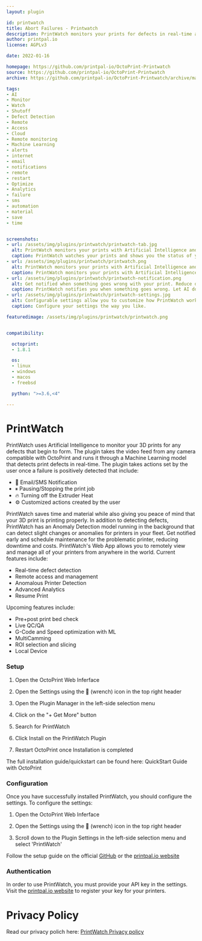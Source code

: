 ```yaml
---
layout: plugin

id: printwatch
title: Abort Failures - Printwatch
description: PrintWatch monitors your prints for defects in real-time and optimizes your 3D printers using Artificial Intelligence
author: printpal.io
license: AGPLv3

date: 2022-01-16

homepage: https://github.com/printpal-io/OctoPrint-Printwatch
source: https://github.com/printpal-io/OctoPrint-Printwatch
archive: https://github.com/printpal-io/OctoPrint-Printwatch/archive/master.zip

tags:
- AI
- Monitor
- Watch
- Shutoff
- Defect Detection
- Remote
- Access
- Cloud
- Remote monitoring
- Machine Learning
- alerts
- internet
- email
- notifications
- remote
- restart
- Optimize
- Analytics
- failure
- sms
- automation
- material
- save
- time


screenshots:
- url: /assets/img/plugins/printwatch/printwatch-tab.jpg
  alt: PrintWatch monitors your prints with Artificial Intelligence and saves you time and material
  caption: PrintWatch watches your prints and shows you the status of your print in real-time
- url: /assets/img/plugins/printwatch/printwatch.png
  alt: PrintWatch monitors your prints with Artificial Intelligence and saves you time and material
  caption: PrintWatch monitors your prints with Artificial Intelligence
- url: /assets/img/plugins/printwatch/printwatch-notification.png
  alt: Get notified when something goes wrong with your print. Reduce downtime and loss
  caption: PrintWatch notifies you when something goes wrong. Let AI do the watching for you while you enjoy your day
- url: /assets/img/plugins/printwatch/printwatch-settings.jpg
  alt: Configurable settings allow you to customize how PrintWatch works for you.
  caption: Configure your settings the way you like.

featuredimage: /assets/img/plugins/printwatch/printwatch.png


compatibility:

  octoprint:
  - 1.8.1

  os:
  - linux
  - windows
  - macos
  - freebsd

  python: ">=3.6,<4"

---
```


# PrintWatch

PrintWatch uses Artificial Intelligence to monitor your 3D prints for any defects that begin to form. The plugin takes the video feed from any camera compatible with OctoPrint and runs it through a Machine Learning model that detects print defects in real-time. The plugin takes actions set by the user once a failure is positively detected that include:

- 📧 Email/SMS Notification
- ⏸ Pausing/Stopping the print job
- 🔥 Turning off the Extruder Heat
- ⚙ Customized actions created by the user

PrintWatch saves time and material while also giving you peace of mind that your 3D print is printing properly. In addition to detecting defects, PrintWatch has an Anomaly Detection model running in the background that can detect slight changes or anomalies for printers in your fleet. Get notified early and schedule maintenance for the problematic printer, reducing downtime and costs. PrintWatch's Web App allows you to remotely view and manage all of your printers from anywhere in the world.
Current features include:

- Real-time defect detection
- Remote access and management
- Anomalous Printer Detection
- Advanced Analytics
- Resume Print

Upcoming features include:

- Pre+post print bed check
- Live QC/QA
- G-Code and Speed optimization with ML
- MultiCamming
- ROI selection and slicing
- Local Device

### Setup

1. Open the OctoPrint Web Inferface

2. Open the Settings using the 🔧 (wrench) icon in the top right header

3. Open the Plugin Manager in the left-side selection menu

4. Click on the "+ Get More" button

5. Search for PrintWatch

6. Click Install on the PrintWatch Plugin

7. Restart OctoPrint once Installation is completed

The full installation guide/quickstart can be found here: QuickStart Guide with OctoPrint

### Configuration

Once you have successfully installed PrintWatch, you should configure the settings. To configure the settings:

1. Open the OctoPrint Web Inferface

2. Open the Settings using the 🔧 (wrench) icon in the top right header

3. Scroll down to the Plugin Settings in the left-side selection menu and select 'PrintWatch'

Follow the setup guide on the official [GitHub](https://github.com/printpal-io/OctoPrint-PrintWatch) or the [printpal.io website](https://printpal.io/documentation/quick-start-guide/)


### Authentication

In order to use PrintWatch, you must provide your API key in the settings. Visit the [printpal.io website](https://printpal.io/pricing/) to register your key for your printers.

# Privacy Policy
Read our privacy polich here: [PrintWatch Privacy policy](https://printpal.io/privacy/)
